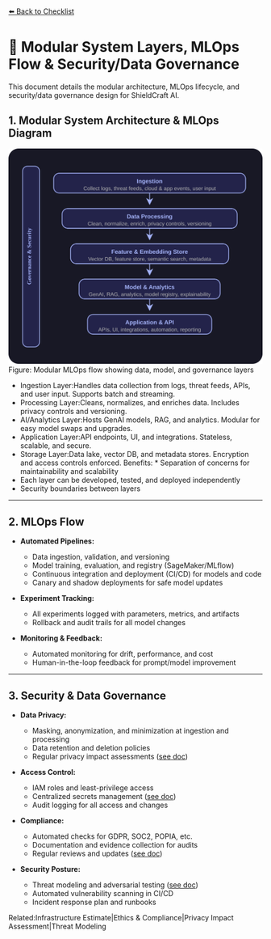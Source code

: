 [⬅️ Back to Checklist](./checklist.md)

# 🧩 Modular System Layers, MLOps Flow & Security/Data Governance

This document details the modular architecture, MLOps lifecycle, and security/data governance design for ShieldCraft AI.

## 1. Modular System Architecture & MLOps Diagram

![ShieldCraft AI Modular MLOps Flow Diagram](./assets/mlops_flow.svg) Figure: Modular MLOps flow showing data, model, and governance layers

* Ingestion Layer:Handles data collection from logs, threat feeds, APIs, and user input. Supports batch and streaming.
* Processing Layer:Cleans, normalizes, and enriches data. Includes privacy controls and versioning.
* AI/Analytics Layer:Hosts GenAI models, RAG, and analytics. Modular for easy model swaps and upgrades.
* Application Layer:API endpoints, UI, and integrations. Stateless, scalable, and secure.
* Storage Layer:Data lake, vector DB, and metadata stores. Encryption and access controls enforced. Benefits: * Separation of concerns for maintainability and scalability
* Each layer can be developed, tested, and deployed independently
* Security boundaries between layers

---

## 2. MLOps Flow

- **Automated Pipelines:**
  - Data ingestion, validation, and versioning
  - Model training, evaluation, and registry (SageMaker/MLflow)
  - Continuous integration and deployment (CI/CD) for models and code
  - Canary and shadow deployments for safe model updates

- **Experiment Tracking:**
  - All experiments logged with parameters, metrics, and artifacts
  - Rollback and audit trails for all model changes

- **Monitoring & Feedback:**
  - Automated monitoring for drift, performance, and cost
  - Human-in-the-loop feedback for prompt/model improvement

---

## 3. Security & Data Governance

- **Data Privacy:**
  - Masking, anonymization, and minimization at ingestion and processing
  - Data retention and deletion policies
  - Regular privacy impact assessments ([see doc](./privacy_impact_assessment.md))

- **Access Control:**
  - IAM roles and least-privilege access
  - Centralized secrets management ([see doc](security/aws-secrets-management.md))
  - Audit logging for all access and changes

- **Compliance:**
  - Automated checks for GDPR, SOC2, POPIA, etc.
  - Documentation and evidence collection for audits
  - Regular reviews and updates ([see doc](./ethics_compliance.md))

- **Security Posture:**
  - Threat modeling and adversarial testing ([see doc](./threat_modeling.md))
  - Automated vulnerability scanning in CI/CD
  - Incident response plan and runbooks

Related:Infrastructure Estimate|Ethics & Compliance|Privacy Impact Assessment|Threat Modeling

<!-- Unhandled tags: b, em, li -->
